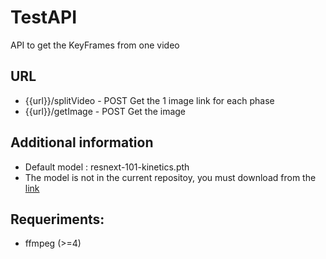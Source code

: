 # TestAPI

API to get the KeyFrames from one video

## URL

* {{url}}/splitVideo - POST
    Get the 1 image link for each phase
* {{url}}/getImage - POST
    Get the image

## Additional information
* Default model : resnext-101-kinetics.pth
* The model is not in the current repositoy, you must download from the [link](https://drive.google.com/drive/folders/1zvl89AgFAApbH0At-gMuZSeQB_LpNP-M)

## Requeriments:
* ffmpeg (>=4)